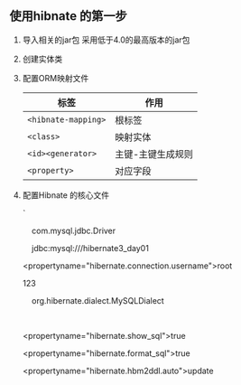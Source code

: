 ## 使用hibnate 的第一步  
1. 导入相关的jar包 采用低于4.0的最高版本的jar包  

2. 创建实体类  

3. 配置ORM映射文件    

   | 标签                  | 作用        |
   | ------------------- | --------- |
   | `<hibnate-mapping>` | 根标签       |
   | `<class>`           | 映射实体      |
   | `<id><generator>`   | 主键-主键生成规则 |
   | `<property>`        | 对应字段      |

4. 配置Hibnate 的核心文件  

   `

   <hibernate-configuration>

   <session-factory>

    <!-- 必须去配置的属性 -->

    <!-- 配置数据库连接的基本信息: -->

    <property name="hibernate.connection.driver_class">

        com.mysql.jdbc.Driver

    </property>

    <property name="hibernate.connection.url">

        jdbc:mysql:///hibernate3_day01

    </property>

    <propertyname="hibernate.connection.username">root</property>

    <property name="hibernate.connection.password">123</property>

    <!-- Hibernate的方言-->

    <!-- 生成底层SQL不同的 -->

    <property name="hibernate.dialect">

        org.hibernate.dialect.MySQLDialect

    </property>

    

    <!-- 可选的属性 -->

    <!-- 显示SQL-->

    <propertyname="hibernate.show_sql">true</property>

    <!-- 格式化SQL-->

    <propertyname="hibernate.format_sql">true</property>

    <!-- hbm:映射to DDL: create drop alter -->

    <propertyname="hibernate.hbm2ddl.auto">update</property>

    

    <!-- 通知Hibernate加载那些映射文件 ->

    <mapping resource="cn/itcast/hibernate3/demo1/Customer.hbm.xml"/>

   </session-factory>

   </hibernate-configuration>

   `

5. 测试 

   `

   // 1.Hiberante框架加载核心配置文件(有数据库连接信息)

        Configuration configuration= new Configuration().configure();

        // 2.创建一个SessionFactory.(获得Session--相当连接对象)

        SessionFactorysessionFactory = configuration.buildSessionFactory();

        // 3.获得Session对象.

        Session session =sessionFactory.openSession();

        // 4.默认的情况下,事务是不自动提交.

        Transaction tx =session.beginTransaction();

        // 5.业务逻辑操作

        

        //增删改查,   

   ​	session.save(customer);

   ​	session.delete();

   ​	session.updata();

   ​	session.get()

   ​	session.load()

   ​

        // 6.事务提交

        tx.commit();

        // 7.释放资源

        session.close();

        sessionFactory.close()

   `

6. ​

   ​

